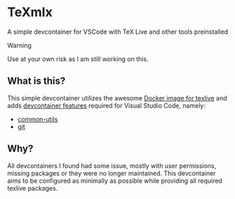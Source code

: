 # TeXmIx
A simple devcontainer for VSCode with TeX Live and other tools preinstalled

> [!WARNING]  
> Use at your own risk as I am still working on this.

## What is this?
This simple devcontainer utilizes the awesome [Docker image for texlive](https://github.com/dante-ev/docker-texlive) and adds [devcontainer features](https://containers.dev/features) required for Visual Studio Code, namely:
- [common-utils](https://github.com/devcontainers/features/tree/main/src/common-utils)
- [git](https://github.com/devcontainers/features/tree/main/src/git)

## Why?
All devcontainers I found had some issue, mostly with user permissions, missing packages or they were no longer maintained. This devcontainer aims to be configured as minimally as possible while providing all required texlive packages.